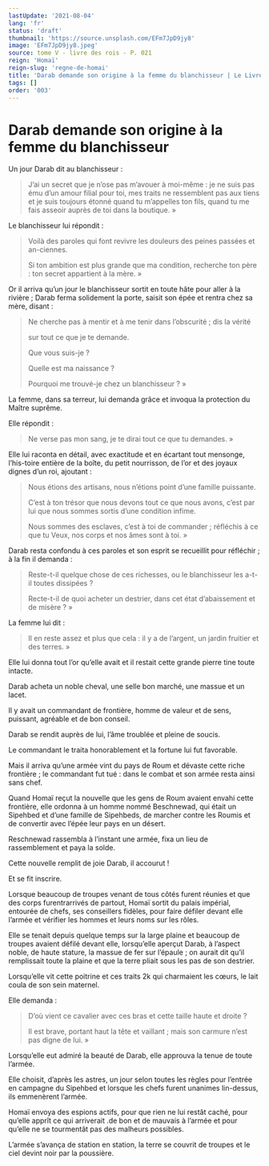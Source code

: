 ```yaml
---
lastUpdate: '2021-08-04'
lang: 'fr'
status: 'draft'
thumbnail: 'https://source.unsplash.com/EFm7JpD9jy8'
image: 'EFm7JpD9jy8.jpeg'
source: tome V - livre des rois - P. 021
reign: 'Homaï'
reign-slug: 'regne-de-homai'
title: 'Darab demande son origine à la femme du blanchisseur | Le Livre des Rois | Shâhnâmeh'
tags: []
order: '003'
---
```


<!-- LTeX: language=fr -->

# Darab demande son origine à la femme du blanchisseur

Un jour Darab dit au blanchisseur :

> J’ai un secret que je n’ose pas m’avouer à moi-même : je ne suis pas ému d’un amour filial pour toi, mes traits ne ressemblent pas aux tiens et je suis toujours étonné quand tu m’appelles ton fils, quand tu me fais asseoir auprès de toi dans la boutique. »

Le blanchisseur lui répondit :

> Voilà des paroles qui font revivre les douleurs des peines passées et an-ciennes.
>
> Si ton ambition est plus grande que ma condition, recherche ton père : ton secret appartient à la mère. »

Or il arriva qu’un jour le blanchisseur sortit en toute hâte pour aller à la rivière ; Darab ferma solidement la porte, saisit son épée et rentra chez sa mère, disant :

> Ne cherche pas à mentir et à me tenir dans l’obscurité ; dis la vérité
>
> sur tout ce que je te demande.
>
> Que vous suis-je ?
>
> Quelle est ma naissance ?
>
> Pourquoi me trouvé-je chez un blanchisseur ? »

La femme, dans sa terreur, lui demanda grâce et invoqua la protection du Maître suprême.

Elle répondit :

> Ne verse pas mon sang, je te dirai tout ce que tu demandes. »

Elle lui raconta en détail, avec exactitude et en écartant tout mensonge, l’his-toire entière de la boîte, du petit nourrisson, de l’or et des joyaux dignes d’un roi, ajoutant :

> Nous étions des artisans, nous n’étions point d’une famille puissante.
>
> C’est à ton trésor que nous devons tout ce que nous avons, c’est par lui que nous sommes sortis d’une condition infime.
>
> Nous sommes des esclaves, c’est à toi de commander ; réfléchis à ce que tu Veux, nos corps et nos âmes sont à toi. »

Darab resta confondu à ces paroles et son esprit se recueillit pour réfléchir ; à la fin il demanda :

> Reste-t-il quelque chose de ces richesses, ou le blanchisseur les a-t-il toutes dissipées ?
>
> Recte-t-il de quoi acheter un destrier, dans cet état d’abaissement et de misère ? »

La femme lui dit :

> Il en reste assez et plus que cela : il y a de l’argent, un jardin fruitier et des terres. »

Elle lui donna tout l’or qu’elle avait et il restait cette grande pierre tine toute intacte.

Darab acheta un noble cheval, une selle bon marché, une massue et un lacet.

Il y avait un commandant de frontière, homme de valeur et de sens, puissant, agréable et de bon conseil.

Darab se rendit auprès de lui, l’âme troublée et pleine de soucis.

Le commandant le traita honorablement et la fortune lui fut favorable.

Mais il arriva qu’une armée vint du pays de Roum et dévaste cette riche frontière ; le commandant fut tué : dans le combat et son armée resta ainsi sans chef.

Quand Homaï reçut la nouvelle que les gens de Roum avaient envahi cette frontière, elle ordonna à un homme nommé Beschnewad, qui était un Sipehbed et d’une famille de Sipehbeds, de marcher contre les Roumis et de convertir avec l’épée leur pays en un désert.

Reschnewad rassembla à l’instant une armée, fixa un lieu de rassemblement et paya la solde.

Cette nouvelle remplit de joie Darab, il accourut !

Et se fit inscrire.

Lorsque beaucoup de troupes venant de tous côtés furent réunies et que des corps furentrarrivés de partout, Homaï sortit du palais impérial, entourée de chefs, ses conseillers fidèles, pour faire défiler devant elle l’armée et vérifier les hommes et leurs noms sur les rôles.

Elle se tenait depuis quelque temps sur la large plaine et beaucoup de troupes avaient défilé devant elle, lorsqu’elle aperçut Darab, à l’aspect noble, de haute stature, la massue de fer sur l’épaule ; on aurait dit qu’il remplissait toute la plaine et que la terre pliait sous les pas de son destrier.

Lorsqu’elle vit cette poitrine et ces traits 2k qui charmaient les cœurs, le lait coula de son sein maternel.

Elle demanda :

> D’où vient ce cavalier avec ces bras et cette taille haute et droite ?
>
> Il est brave, portant haut la tête et vaillant ; mais son carmure n’est pas digne de lui. »

Lorsqu’elle eut admiré la beauté de Darab, elle approuva la tenue de toute l’armée.

Elle choisit, d’après les astres, un jour selon toutes les règles pour l’entrée en campagne du Sipehbed et lorsque les chefs furent unanimes lin-dessus, ils emmenèrent l’armée.

Homaï envoya des espions actifs, pour que rien ne lui restât caché, pour qu’elle apprît ce qui arriverait .de bon et de mauvais à l’armée et pour qu’elle ne se tourmentât pas des malheurs possibles.

L’armée s’avança de station en station, la terre se couvrit de troupes et le ciel devint noir par la poussière.
